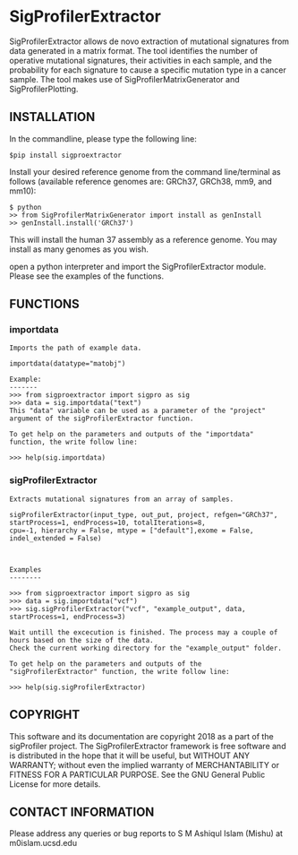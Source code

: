 # SigProfilerExtractor
SigProfilerExtractor allows de novo extraction of mutational signatures from data generated in a matrix format. 
The tool identifies the number of operative mutational signatures, their activities in each sample, and the probability 
for each signature to cause a specific mutation type in a cancer sample. The tool makes use of SigProfilerMatrixGenerator 
and SigProfilerPlotting. 

## INSTALLATION
In the commandline, please type the following line:
```
$pip install sigproextractor
```
Install your desired reference genome from the command line/terminal as follows (available reference genomes are: GRCh37, GRCh38, mm9, and mm10):
```
$ python
>> from SigProfilerMatrixGenerator import install as genInstall
>> genInstall.install('GRCh37')
```
This will install the human 37 assembly as a reference genome. You may install as many genomes as you wish.

open a python interpreter and import the SigProfilerExtractor module. Please see the examples of the functions. 

## FUNCTIONS

### importdata 
    
    
    Imports the path of example data.
    
    importdata(datatype="matobj")

    Example: 
    -------
    >>> from sigproextractor import sigpro as sig
    >>> data = sig.importdata("text")
    This "data" variable can be used as a parameter of the "project" argument of the sigProfilerExtractor function.
    
    To get help on the parameters and outputs of the "importdata" function, the write follow line:
    
    >>> help(sig.importdata)
        

### sigProfilerExtractor 
    
    
    Extracts mutational signatures from an array of samples.
    
    sigProfilerExtractor(input_type, out_put, project, refgen="GRCh37", startProcess=1, endProcess=10, totalIterations=8, 
    cpu=-1, hierarchy = False, mtype = ["default"],exome = False, indel_extended = False)
    
    
    
    Examples
    --------
    
    >>> from sigproextractor import sigpro as sig
    >>> data = sig.importdata("vcf")
    >>> sig.sigProfilerExtractor("vcf", "example_output", data, startProcess=1, endProcess=3)
    
    Wait untill the excecution is finished. The process may a couple of hours based on the size of the data.
    Check the current working directory for the "example_output" folder.
    
    To get help on the parameters and outputs of the "sigProfilerExtractor" function, the write follow line:
    
    >>> help(sig.sigProfilerExtractor)
    
    
## COPYRIGHT
This software and its documentation are copyright 2018 as a part of the sigProfiler project. The SigProfilerExtractor framework is free software and is distributed in the hope that it will be useful, but WITHOUT ANY WARRANTY; without even the implied warranty of MERCHANTABILITY or FITNESS FOR A PARTICULAR PURPOSE. See the GNU General Public License for more details.

## CONTACT INFORMATION
Please address any queries or bug reports to S M Ashiqul Islam (Mishu) at m0islam.ucsd.edu
